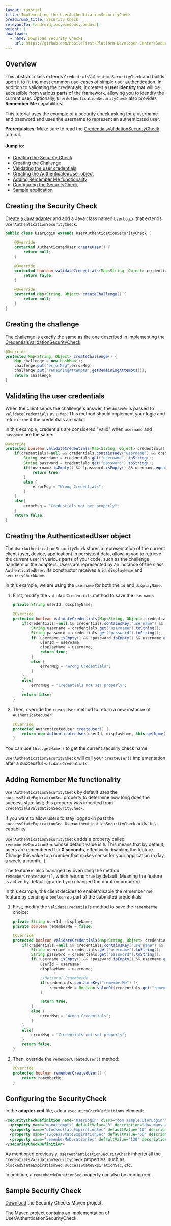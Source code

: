 ```yaml
---
layout: tutorial
title: Implementing the UserAuthenticationSecurityCheck
breadcrumb_title: Security Check
relevantTo: [android,ios,windows,cordova]
weight: 1
downloads:
  - name: Download Security Checks
    url: https://github.com/MobileFirst-Platform-Developer-Center/SecurityCheckAdapters/tree/release80
---
```

## Overview
This abstract class extends `CredentialsValidationSecurityCheck` and builds upon it to fit the most common use-cases of simple user authentication. In addition to validating the credentials, it creates a **user identity** that will be accessible from various parts of the framework, allowing you to identify the current user. Optionally, `UserAuthenticationSecurityCheck` also provides **Remember Me** capabilities.

This tutorial uses the example of a security check asking for a username and password and uses the username to represent an authenticated user.

**Prerequisites:** Make sure to read the [CredentialsValidationSecurityCheck](../../credentials-validation/) tutorial.

#### Jump to:

* [Creating the Security Check](#creating-the-security-check)
* [Creating the Challenge](#creating-the-challenge)
* [Validating the user credentials](#validating-the-user-credentials)
* [Creating the AuthenticatedUser object](#creating-the-authenticateduser-object)
* [Adding Remember Me functionality](#adding-remember-me-functionality)
* [Configuring the SecurityCheck](#configuring-the-securitycheck)
* [Sample application](#sample-application)

## Creating the Security Check
[Create a Java adapter](../../../adapters/creating-adapters) and add a Java class named `UserLogin` that extends `UserAuthenticationSecurityCheck`.

```java
public class UserLogin extends UserAuthenticationSecurityCheck {

    @Override
    protected AuthenticatedUser createUser() {
        return null;
    }

    @Override
    protected boolean validateCredentials(Map<String, Object> credentials) {
        return false;
    }

    @Override
    protected Map<String, Object> createChallenge() {
        return null;
    }
}
```

## Creating the challenge
The challenge is exactly the same as the one described in [Implementing the CredentialsValidationSecurityCheck](../../credentials-validation/security-check/).

```java
@Override
protected Map<String, Object> createChallenge() {
    Map challenge = new HashMap();
    challenge.put("errorMsg",errorMsg);
    challenge.put("remainingAttempts",getRemainingAttempts());
    return challenge;
}
```

## Validating the user credentials
When the client sends the challenge's answer, the answer is passed to `validateCredentials` as a `Map`. This method should implement your logic and return `true` if the credentials are valid.

In this example, credentials are considered "valid" when `username` and `password` are the same:

```java
@Override
protected boolean validateCredentials(Map<String, Object> credentials) {
    if(credentials!=null && credentials.containsKey("username") && credentials.containsKey("password")){
        String username = credentials.get("username").toString();
        String password = credentials.get("password").toString();
        if(!username.isEmpty() && !password.isEmpty() && username.equals(password)) {
            return true;
        }
        else {
            errorMsg = "Wrong Credentials";
        }
    }
    else{
        errorMsg = "Credentials not set properly";
    }
    return false;
}
```

## Creating the AuthenticatedUser object
The `UserAuthenticationSecurityCheck` stores a representation of the current client (user, device, application) in persistent data, allowing you to retrieve the current user in various parts of your code, such as the challenge handlers or the adapters.
Users are represented by an instance of the class `AuthenticatedUser`. Its constructor receives a `id`, `displayName` and `securityCheckName`.

In this example, we are using the `username` for both the `id` and `displayName`.

1. First, modify the `validateCredentials` method to save the `username`:

    ```java
    private String userId, displayName;

    @Override
    protected boolean validateCredentials(Map<String, Object> credentials) {
        if(credentials!=null && credentials.containsKey("username") && credentials.containsKey("password")){
            String username = credentials.get("username").toString();
            String password = credentials.get("password").toString();
            if(!username.isEmpty() && !password.isEmpty() && username.equals(password)) {
                userId = username;
                displayName = username;
                return true;
            }
            else {
                errorMsg = "Wrong Credentials";
            }
        }
        else{
            errorMsg = "Credentials not set properly";
        }
        return false;
    }
    ```

2. Then, override the `createUser` method to return a new instance of `AuthenticatedUser`:

    ```java
    @Override
    protected AuthenticatedUser createUser() {
        return new AuthenticatedUser(userId, displayName, this.getName());
    }
    ```

You can use `this.getName()` to get the current security check name.

`UserAuthenticationSecurityCheck` will call your `createUser()` implementation after a successful `validateCredentials`.

## Adding Remember Me functionality
`UserAuthenticationSecurityCheck` by default uses the `successStateExpirationSec` property to determine how long does the success state last; this property was inherited from `CredentialsValidationSecurityCheck`.

If you want to allow users to stay logged-in past the `successStateExpirationSec`, `UserAuthenticationSecurityCheck` adds this capability.

`UserAuthenticationSecurityCheck` adds a property called `rememberMeDurationSec` whose default value is `0`. This means that by default, users are remembered for **0 seconds**, effectively disabling the feature. Change this value to a number that makes sense for your application (a day, a week, a month...).

The feature is also managed by overriding the method `rememberCreatedUser()`, which returns `true` by default. Meaning the feature is active by default (granted you changed the duration property).

In this example, the client decides to enable/disable the remember me feature by sending a `boolean` as part of the submitted credentials.

1. First, modify the `validateCredentials` method to save the `rememberMe` choice:

    ```java
    private String userId, displayName;
    private boolean rememberMe = false;

    @Override
    protected boolean validateCredentials(Map<String, Object> credentials) {
        if(credentials!=null && credentials.containsKey("username") && credentials.containsKey("password")){
            String username = credentials.get("username").toString();
            String password = credentials.get("password").toString();
            if(!username.isEmpty() && !password.isEmpty() && username.equals(password)) {
                userId = username;
                displayName = username;

                //Optional RememberMe
                if(credentials.containsKey("rememberMe") ){
                    rememberMe = Boolean.valueOf(credentials.get("rememberMe").toString());
                }

                return true;
            }
            else {
                errorMsg = "Wrong Credentials";
            }
        }
        else{
            errorMsg = "Credentials not set properly";
        }
        return false;
    }
    ```

2. Then, override the `rememberCreatedUser()` method:

    ```java
    @Override
    protected boolean rememberCreatedUser() {
        return rememberMe;
    }
    ```

## Configuring the SecurityCheck
In the **adapter.xml** file, add a `<securityCheckDefinition>` element:

```xml
<securityCheckDefinition name="UserLogin" class="com.sample.UserLogin">
  <property name="maxAttempts" defaultValue="3" description="How many attempts are allowed"/>
  <property name="blockedStateExpirationSec" defaultValue="10" description="How long before the client can try again (seconds)"/>
  <property name="successStateExpirationSec" defaultValue="60" description="How long is a successful state valid for (seconds)"/>
  <property name="rememberMeDurationSec" defaultValue="120" description="How long is the user remembered when using RememberMe (seconds)"/>
</securityCheckDefinition>
```
As mentioned previously, `UserAuthenticationSecurityCheck` inherits all the `CredentialsValidationSecurityCheck` properties, such as `blockedStateExpirationSec`, `successStateExpirationSec`, etc.

In addition, a `rememberMeDurationSec` property can also be configured.

## Sample Security Check
[Download](https://github.com/MobileFirst-Platform-Developer-Center/SecurityCheckAdapters/tree/release80) the Security Checks Maven project.

The Maven project contains an implementation of UserAuthenticationSecurityCheck.
